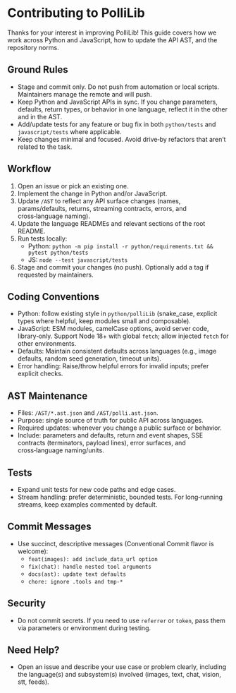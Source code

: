 # Contributing to PolliLib

Thanks for your interest in improving PolliLib! This guide covers how we work across Python and JavaScript, how to update the API AST, and the repository norms.

## Ground Rules
- Stage and commit only. Do not push from automation or local scripts. Maintainers manage the remote and will push.
- Keep Python and JavaScript APIs in sync. If you change parameters, defaults, return types, or behavior in one language, reflect it in the other and in the AST.
- Add/update tests for any feature or bug fix in both `python/tests` and `javascript/tests` where applicable.
- Keep changes minimal and focused. Avoid drive‑by refactors that aren’t related to the task.

## Workflow
1) Open an issue or pick an existing one.
2) Implement the change in Python and/or JavaScript.
3) Update `/AST` to reflect any API surface changes (names, params/defaults, returns, streaming contracts, errors, and cross‑language naming).
4) Update the language READMEs and relevant sections of the root README.
5) Run tests locally:
   - Python: `python -m pip install -r python/requirements.txt && pytest python/tests`
   - JS: `node --test javascript/tests`
6) Stage and commit your changes (no push). Optionally add a tag if requested by maintainers.

## Coding Conventions
- Python: follow existing style in `python/polliLib` (snake_case, explicit types where helpful, keep modules small and composable).
- JavaScript: ESM modules, camelCase options, avoid server code, library‑only. Support Node 18+ with global `fetch`; allow injected `fetch` for other environments.
- Defaults: Maintain consistent defaults across languages (e.g., image defaults, random seed generation, timeout units).
- Error handling: Raise/throw helpful errors for invalid inputs; prefer explicit checks.

## AST Maintenance
- Files: `/AST/*.ast.json` and `/AST/polli.ast.json`.
- Purpose: single source of truth for public API across languages.
- Required updates: whenever you change a public surface or behavior.
- Include: parameters and defaults, return and event shapes, SSE contracts (terminators, payload lines), error surfaces, and cross‑language naming/units.

## Tests
- Expand unit tests for new code paths and edge cases.
- Stream handling: prefer deterministic, bounded tests. For long‑running streams, keep examples commented by default.

## Commit Messages
- Use succinct, descriptive messages (Conventional Commit flavor is welcome):
  - `feat(images): add include_data_url option`
  - `fix(chat): handle nested tool arguments`
  - `docs(ast): update text defaults`
  - `chore: ignore .tools and tmp-*`

## Security
- Do not commit secrets. If you need to use `referrer` or `token`, pass them via parameters or environment during testing.

## Need Help?
- Open an issue and describe your use case or problem clearly, including the language(s) and subsystem(s) involved (images, text, chat, vision, stt, feeds).
